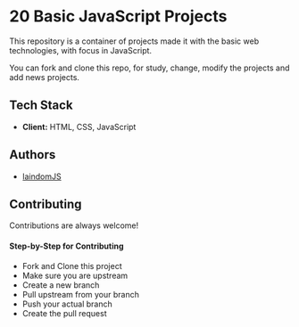 # 20 Basic JavaScript Projects

This repository is a container of projects made it with the basic web technologies, with focus in JavaScript.

You can fork and clone this repo, for study, change, modify the projects and add news projects.


## Tech Stack

- **Client:** HTML, CSS, JavaScript


## Authors

- [laindomJS](https://www.github.com/laindomJS)


## Contributing

Contributions are always welcome!


#### Step-by-Step for Contributing

- Fork and Clone this project
- Make sure you are upstream
- Create a new branch
- Pull upstream from your branch
- Push your actual branch
- Create the pull request


